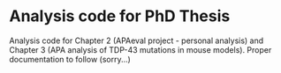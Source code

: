 # Analysis code for PhD Thesis

Analysis code for Chapter 2 (APAeval project - personal analysis) and Chapter 3 (APA analysis of TDP-43 mutations in mouse models). Proper documentation to follow (sorry...)